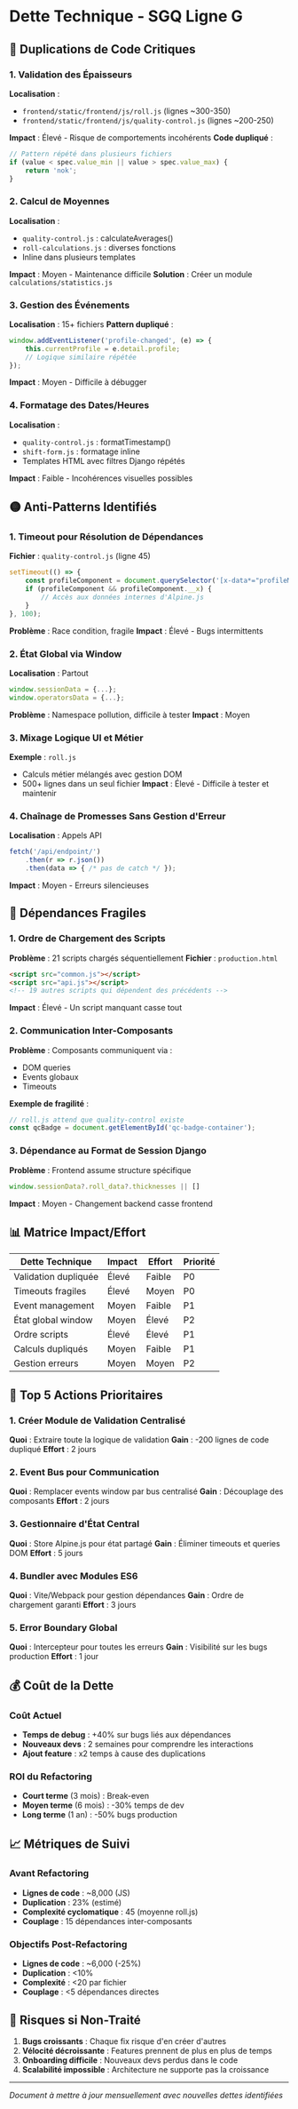 # Dette Technique - SGQ Ligne G

## 🔴 Duplications de Code Critiques

### 1. Validation des Épaisseurs
**Localisation** : 
- `frontend/static/frontend/js/roll.js` (lignes ~300-350)
- `frontend/static/frontend/js/quality-control.js` (lignes ~200-250)

**Impact** : Élevé - Risque de comportements incohérents
**Code dupliqué** :
```javascript
// Pattern répété dans plusieurs fichiers
if (value < spec.value_min || value > spec.value_max) {
    return 'nok';
}
```

### 2. Calcul de Moyennes
**Localisation** :
- `quality-control.js` : calculateAverages()
- `roll-calculations.js` : diverses fonctions
- Inline dans plusieurs templates

**Impact** : Moyen - Maintenance difficile
**Solution** : Créer un module `calculations/statistics.js`

### 3. Gestion des Événements
**Localisation** : 15+ fichiers
**Pattern dupliqué** :
```javascript
window.addEventListener('profile-changed', (e) => {
    this.currentProfile = e.detail.profile;
    // Logique similaire répétée
});
```
**Impact** : Moyen - Difficile à débugger

### 4. Formatage des Dates/Heures
**Localisation** :
- `quality-control.js` : formatTimestamp()
- `shift-form.js` : formatage inline
- Templates HTML avec filtres Django répétés

**Impact** : Faible - Incohérences visuelles possibles

## 🟡 Anti-Patterns Identifiés

### 1. Timeout pour Résolution de Dépendances
**Fichier** : `quality-control.js` (ligne 45)
```javascript
setTimeout(() => {
    const profileComponent = document.querySelector('[x-data*="profileManager"]');
    if (profileComponent && profileComponent.__x) {
        // Accès aux données internes d'Alpine.js
    }
}, 100);
```
**Problème** : Race condition, fragile
**Impact** : Élevé - Bugs intermittents

### 2. État Global via Window
**Localisation** : Partout
```javascript
window.sessionData = {...};
window.operatorsData = {...};
```
**Problème** : Namespace pollution, difficile à tester
**Impact** : Moyen

### 3. Mixage Logique UI et Métier
**Exemple** : `roll.js`
- Calculs métier mélangés avec gestion DOM
- 500+ lignes dans un seul fichier
**Impact** : Élevé - Difficile à tester et maintenir

### 4. Chaînage de Promesses Sans Gestion d'Erreur
**Localisation** : Appels API
```javascript
fetch('/api/endpoint/')
    .then(r => r.json())
    .then(data => { /* pas de catch */ });
```
**Impact** : Moyen - Erreurs silencieuses

## 🔧 Dépendances Fragiles

### 1. Ordre de Chargement des Scripts
**Problème** : 21 scripts chargés séquentiellement
**Fichier** : `production.html`
```html
<script src="common.js"></script>
<script src="api.js"></script>
<!-- 19 autres scripts qui dépendent des précédents -->
```
**Impact** : Élevé - Un script manquant casse tout

### 2. Communication Inter-Composants
**Problème** : Composants communiquent via :
- DOM queries
- Events globaux
- Timeouts

**Exemple de fragilité** :
```javascript
// roll.js attend que quality-control existe
const qcBadge = document.getElementById('qc-badge-container');
```

### 3. Dépendance au Format de Session Django
**Problème** : Frontend assume structure spécifique
```javascript
window.sessionData?.roll_data?.thicknesses || []
```
**Impact** : Moyen - Changement backend casse frontend

## 📊 Matrice Impact/Effort

| Dette Technique | Impact | Effort | Priorité |
|----------------|--------|---------|----------|
| Validation dupliquée | Élevé | Faible | P0 |
| Timeouts fragiles | Élevé | Moyen | P0 |
| Event management | Moyen | Faible | P1 |
| État global window | Moyen | Élevé | P2 |
| Ordre scripts | Élevé | Élevé | P1 |
| Calculs dupliqués | Moyen | Faible | P1 |
| Gestion erreurs | Moyen | Moyen | P2 |

## 🎯 Top 5 Actions Prioritaires

### 1. Créer Module de Validation Centralisé
**Quoi** : Extraire toute la logique de validation
**Gain** : -200 lignes de code dupliqué
**Effort** : 2 jours

### 2. Event Bus pour Communication
**Quoi** : Remplacer events window par bus centralisé
**Gain** : Découplage des composants
**Effort** : 2 jours

### 3. Gestionnaire d'État Central
**Quoi** : Store Alpine.js pour état partagé
**Gain** : Éliminer timeouts et queries DOM
**Effort** : 5 jours

### 4. Bundler avec Modules ES6
**Quoi** : Vite/Webpack pour gestion dépendances
**Gain** : Ordre de chargement garanti
**Effort** : 3 jours

### 5. Error Boundary Global
**Quoi** : Intercepteur pour toutes les erreurs
**Gain** : Visibilité sur les bugs production
**Effort** : 1 jour

## 💰 Coût de la Dette

### Coût Actuel
- **Temps de debug** : +40% sur bugs liés aux dépendances
- **Nouveaux devs** : 2 semaines pour comprendre les interactions
- **Ajout feature** : x2 temps à cause des duplications

### ROI du Refactoring
- **Court terme** (3 mois) : Break-even
- **Moyen terme** (6 mois) : -30% temps de dev
- **Long terme** (1 an) : -50% bugs production

## 📈 Métriques de Suivi

### Avant Refactoring
- **Lignes de code** : ~8,000 (JS)
- **Duplication** : 23% (estimé)
- **Complexité cyclomatique** : 45 (moyenne roll.js)
- **Couplage** : 15 dépendances inter-composants

### Objectifs Post-Refactoring
- **Lignes de code** : ~6,000 (-25%)
- **Duplication** : <10%
- **Complexité** : <20 par fichier
- **Couplage** : <5 dépendances directes

## 🚨 Risques si Non-Traité

1. **Bugs croissants** : Chaque fix risque d'en créer d'autres
2. **Vélocité décroissante** : Features prennent de plus en plus de temps
3. **Onboarding difficile** : Nouveaux devs perdus dans le code
4. **Scalabilité impossible** : Architecture ne supporte pas la croissance

---

*Document à mettre à jour mensuellement avec nouvelles dettes identifiées*